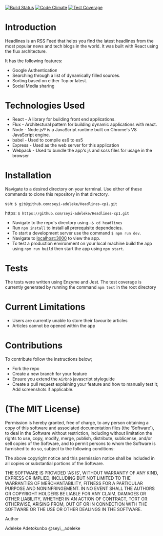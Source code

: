 [![Build Status](https://travis-ci.org/seyi-adeleke/Headlines-cp1.svg?branch=master)](https://travis-ci.org/seyi-adeleke/Headlines-cp1) [![Code Climate](https://codeclimate.com/github/seyi-adeleke/Headlines-cp1/badges/gpa.svg)](https://codeclimate.com/github/seyi-adeleke/Headlines-cp1)
[![Test Coverage](https://codeclimate.com/github/seyi-adeleke/Headlines-cp1/badges/coverage.svg)](https://codeclimate.com/github/seyi-adeleke/Headlines-cp1/coverage)

# Introduction
Headlines is an RSS Feed that helps you find the latest headlines from the most popular news and tech blogs in the world. It was built with React using the flux architecture.

It has the following features:
* Google Authentication
* Searching through a list of dynamically filled sources.
* Sorting based on either Top or latest.
* Social Media sharing

# Technologies Used
* React - A library for building front end applications.
* Flux - Architectural pattern for building dynamic applications with react.
* Node - Node.js® is a JavaScript runtime built on Chrome's V8 JavaScript engine.
* babel - Used to compile es6 to es5
* Express - Used as the web server for this application
* Webpack - Used to bundle the app's js and scss files for usage in the browser

# Installation
Navigate to a desired directory on your terminal. Use either of these commands to clone this repository in that directory.

ssh: `$ git@github.com:seyi-adeleke/Headlines-cp1.git`

https: `$ https://github.com/seyi-adeleke/Headlines-cp1.git`

* Navigate to the repo's directory using
`~$ cd headlines`
* Run `npm install` to install all prerequisite dependecies. 
* To start a development server use the command `$ npm run dev`. 
* Navigate to [localhost:3000](localhost:3000) to view the app.
* To test a production environment on your local machine build the app using `npm run build` then start the app using `npm start`.

# Tests
The tests were written using Enzyme and Jest. The test coverage is currently  generated by running the command `npm test` in the root directory

# Current Limitations
* Users are currently unable to store their favourite articles
* Articles cannot be opened within the app

# Contributions
To contribute follow the instructions below;
* Fork the repo
* Create a new branch for your feature
* Ensure you extend the `Airbnb` javascript styleguide
* Create a pull request explaining your feature and how to manually test it; Add screenshots if applicable.

# (The MIT License)

Permission is hereby granted, free of charge, to any person obtaining a copy of this software and associated documentation files (the 'Software'), to deal in the Software without restriction, including without limitation the rights to use, copy, modify, merge, publish, distribute, sublicense, and/or sell copies of the Software, and to permit persons to whom the Software is furnished to do so, subject to the following conditions:

The above copyright notice and this permission notice shall be included in all copies or substantial portions of the Software.

THE SOFTWARE IS PROVIDED 'AS IS', WITHOUT WARRANTY OF ANY KIND, EXPRESS OR IMPLIED, INCLUDING BUT NOT LIMITED TO THE WARRANTIES OF MERCHANTABILITY, FITNESS FOR A PARTICULAR PURPOSE AND NONINFRINGEMENT. IN NO EVENT SHALL THE AUTHORS OR COPYRIGHT HOLDERS BE LIABLE FOR ANY CLAIM, DAMAGES OR OTHER LIABILITY, WHETHER IN AN ACTION OF CONTRACT, TORT OR OTHERWISE, ARISING FROM, OUT OF OR IN CONNECTION WITH THE SOFTWARE OR THE USE OR OTHER DEALINGS IN THE SOFTWARE.

Author

Adeleke Adetokunbo @seyi__adeleke
